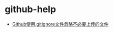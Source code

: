 # github-help


* [Github使用.gitignore文件忽略不必要上传的文件](https://blog.csdn.net/gjy211/article/details/51607347)